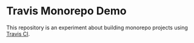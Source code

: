 # Travis Monorepo Demo

This repository is an experiment about building monorepo projects using [Travis CI](http://travis-ci.org/).
